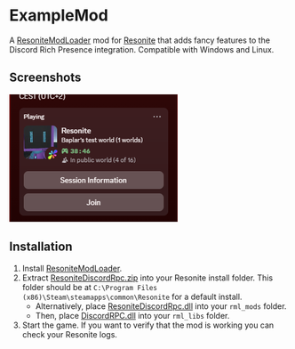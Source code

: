 # ExampleMod

A [ResoniteModLoader](https://github.com/resonite-modding-group/ResoniteModLoader) mod for [Resonite](https://resonite.com/) that adds fancy features to the Discord Rich Presence integration. Compatible with Windows and Linux.


## Screenshots
![Example of a rich presence status with a public world](Docs/RPC_Example.png)

## Installation
1. Install [ResoniteModLoader](https://github.com/resonite-modding-group/ResoniteModLoader).
1. Extract [ResoniteDiscordRpc.zip](https://github.com/Baplar/ResoniteDiscordRpc/releases/latest/download/ResoniteDiscordRpc.zip) into your Resonite install folder. This folder should be at `C:\Program Files (x86)\Steam\steamapps\common\Resonite` for a default install.
    - Alternatively, place [ResoniteDiscordRpc.dll](https://github.com/Baplar/ResoniteDiscordRpc/releases/latest/download/ResoniteDiscordRpc.dll) into your `rml_mods` folder.
    - Then, place [DiscordRPC.dll](https://github.com/Baplar/ResoniteDiscordRpc/releases/latest/download/DiscordRPC.dll) into your `rml_libs` folder.
1. Start the game. If you want to verify that the mod is working you can check your Resonite logs.
